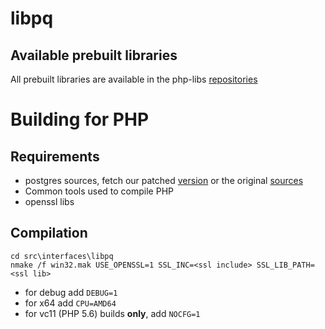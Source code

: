 # libpq

## Available prebuilt libraries

All prebuilt libraries are available in the php-libs
[repositories](http://windows.php.net/downloads/php-sdk/deps/)

# Building for PHP

## Requirements

  * postgres sources, fetch our patched [version](https://github.com/winlibs/) or the original [sources](http://www.postgresql.org)
  * Common tools used to compile PHP
  * openssl libs


## Compilation

    cd src\interfaces\libpq
    nmake /f win32.mak USE_OPENSSL=1 SSL_INC=<ssl include> SSL_LIB_PATH=<ssl lib>
  
- for debug add `DEBUG=1`
- for x64 add `CPU=AMD64`
- for vc11 (PHP 5.6) builds **only**, add `NOCFG=1`

